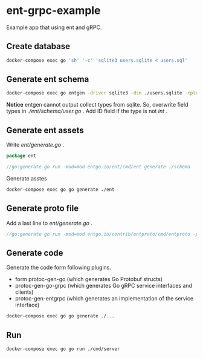 # ent-grpc-example

Example app that using ent and gRPC.

## Create database

```sh
docker-compose exec go 'sh' '-c' 'sqlite3 users.sqlite < users.sql'
```

## Generate ent schema

```sh
docker-compose exec go entgen -driver sqlite3 -dsn ./users.sqlite -rplural
```
__Notice__
entgen cannot output collect types from sqlite. So, overwrite field types in _./ent/schema/user.go_ .
Add ID field if the type is not _int_ .

## Generate ent assets

Write _ent/generate.go_ .
```go:ent/generate.go
package ent

//go:generate go run -mod=mod entgo.io/ent/cmd/ent generate ./schema
```

Generate asstes
```sh
docker-compose exec go go generate ./ent
```

## Generate proto file

Add a last line to _ent/generate.go_ .
```go:ent/generate.go
//go:generate go run -mod=mod entgo.io/contrib/entproto/cmd/entproto -path ./schema
```

## Generate code

Generate the code form following plugins.
- form protoc-gen-go (which generates Go Protobuf structs)
- protoc-gen-go-grpc (which generates Go gRPC service interfaces and clients)
- protoc-gen-entgrpc (which generates an implementation of the service interface)

```sh
docker-compose exec go go generate ./...
```

## Run

```sh
docker-compose exec go go run ./cmd/server
```
